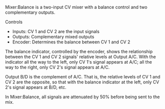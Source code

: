 Mixer:Balance is a two-input CV mixer with a balance control and two complementary outputs.

Controls
* Inputs: CV 1 and CV 2 are the input signals
* Outputs: Complementary mixed outputs
* Encoder: Determines the balance between CV 1 and CV 2

The balance indicator, controlled by the encoder, shows the relationship between the CV 1 and CV 2 signals' relative levels at Output A/C. With the indicator all the way to the left, only CV 1's signal appears at A/C; all the way to the right, only CV 2's signal appears at A/C.

Output B/D is the complement of A/C. That is, the relative levels of CV 1 and CV 2 are the opposite, so that with the balance indicator at the left, only CV 2's signal appears at B/D, etc.

In Mixer:Balance, all signals are attenuated by 50% before being sent to the mix.